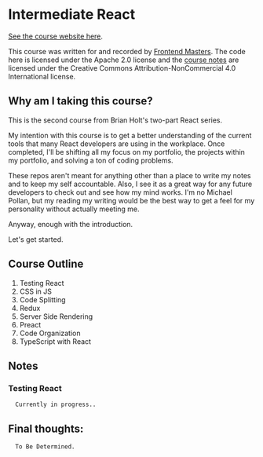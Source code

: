 # Intermediate React

[See the course website here][v4].

This course was written for and recorded by [Frontend Masters][fem]. The code here is licensed under the Apache 2.0 license and the [course notes][v4] are licensed under the Creative Commons Attribution-NonCommercial 4.0 International license.

[v4]: https://bit.ly/react-v4
[fem]: https://frontendmasters.com/courses/react/

## Why am I taking this course?

This is the second course from Brian Holt's two-part React series.

My intention with this course is to get a better understanding of the current tools that many React developers are using in the workplace. Once completed, I'll be shifting all my focus on my portfolio, the projects within my portfolio, and solving a ton of coding problems. 

These repos aren't meant for anything other than a place to write my notes and to keep my self accountable. Also, I see it as a great way for any future developers to check out and see how my mind works. I'm no Michael Pollan, but my reading my writing would be the best way to get a feel for my personality without actually meeting me.

Anyway, enough with the introduction. 

Let's get started.

## Course Outline

 1. Testing React
 2. CSS in JS
 3. Code Splitting
 4. Redux
 5. Server Side Rendering
 6. Preact
 7. Code Organization
 8. TypeScript with React

## Notes

### Testing React

      Currently in progress..


## Final thoughts: 

      To Be Determined.
